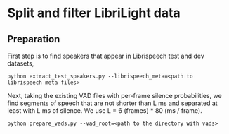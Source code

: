 # Split and filter LibriLight data

## Preparation
First step is to find speakers that appear in Librispeech test and dev datasets,

```console
python extract_test_speakers.py --librispeech_meta=<path to librispeech meta files>
```

Next, taking the existing VAD files with per-frame silence probabilities, we find segments 
of speech that are not shorter than L ms and separated at least with L ms of silence. We use 
L = 6 (frames) * 80 (ms / frame).

```console
python prepare_vads.py --vad_root=<path to the directory with vads>
```

